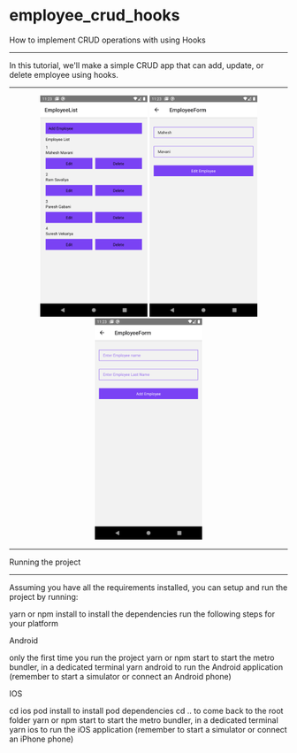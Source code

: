 # employee_crud_hooks

 How to implement CRUD operations with using Hooks
 <hr />
 In this tutorial, we'll make a simple CRUD app that can add, update, or delete employee using hooks.
  <hr />
 <div align="center">
    <img src="src/screenShot/Screenshot_1595915607.png" alt="Screenshot" height="400px width="300px"</img>
    <img src="src/screenShot/Screenshot_1595915612.png" alt="Screenshot" height="400px width="300px"</img>                                     <img src="src/screenShot/Screenshot_1595915618.png" alt="Screenshot" height="400px width="300px"</img> 
</div>
     
<hr />                                                                                                
Running the project
<hr /> 
Assuming you have all the requirements installed, you can setup and run the project by running:

yarn or npm install to install the dependencies
run the following steps for your platform

Android

only the first time you run the project
yarn or npm start to start the metro bundler, in a dedicated terminal
yarn android to run the Android application (remember to start a simulator or connect an Android phone)

IOS

cd ios pod install to install pod dependencies cd .. to come back to the root folder yarn or npm start to start the metro bundler, in a dedicated terminal yarn ios to run the iOS application (remember to start a simulator or connect an iPhone phone)
